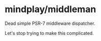 mindplay/middleman
==================

Dead simple PSR-7 middleware dispatcher.

Let's stop trying to make this complicated.
